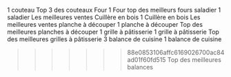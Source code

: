 1 couteau
Top 3 des couteaux
Four
1 Four
top des meilleurs fours
saladier
1 saladier
Les meilleures ventes
Cuillère en bois
1 Cuillère en bois
Les meilleures ventes
planche à découper
1 planche à découper
Top des meilleures planches à découper
1 grille à pâtisserie
1 grille à pâtisserie
Top des meilleures grilles à pâtisserie
3 balance de cuisine
1 balance de cuisine
>>>>>>> 88e0853106affc6169026700ac84ad01f60fd515
Top des meilleures balances
